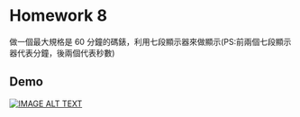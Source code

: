 # Homework 8
做一個最大規格是 60 分鐘的碼錶，利用七段顯示器來做顯示(PS:前兩個七段顯示器代表分鐘，後兩個代表秒數)
## Demo 

[![IMAGE ALT TEXT](https://img.youtube.com/vi/yq7cDcAm0jM/hqdefault.jpg)](https://www.youtube.com/watch?v=yq7cDcAm0jM)

